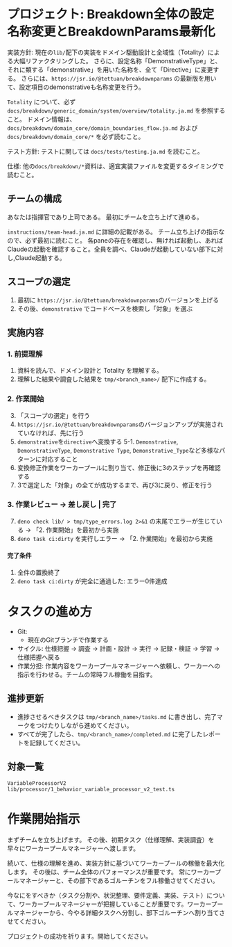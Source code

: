 # プロジェクト: Breakdown全体の設定名称変更とBreakdownParams最新化

実装方針:
現在の`lib/`配下の実装をドメイン駆動設計と全域性（Totality）による大幅リファクタリングした。
さらに、設定名称「DemonstrativeType」と、それに類する「demonstrative」を用いた名称を、全て「Directive」に変更する。
さらには、`https://jsr.io/@tettuan/breakdownparams` の最新版を用いて、設定項目のdemonstrativeも名称変更を行う。

`Totality` について、必ず `docs/breakdown/generic_domain/system/overview/totality.ja.md` を参照すること。
ドメイン情報は、 `docs/breakdown/domain_core/domain_boundaries_flow.ja.md` および `docs/breakdown/domain_core/*` を必ず読むこと。

テスト方針:
テストに関しては `docs/tests/testing.ja.md` を読むこと。

仕様:
他の`docs/breakdown/*`資料は、適宜実装ファイルを変更するタイミングで読むこと。

## チームの構成

あなたは指揮官であり上司である。
最初にチームを立ち上げて進める。

`instructions/team-head.ja.md` に詳細の記載がある。
チーム立ち上げの指示なので、必ず最初に読むこと。
各paneの存在を確認し、無ければ起動し、あればClaudeの起動を確認すること。全員を調べ、Claudeが起動していない部下に対し,Claude起動する。

## スコープの選定

1. 最初に `https://jsr.io/@tettuan/breakdownparams`のバージョンを上げる
2. その後、`demonstrative` でコードベースを検索し「対象」を選ぶ

## 実施内容

### 1. 前提理解
1. 資料を読んで、ドメイン設計と Totality を理解する。
2. 理解した結果や調査した結果を `tmp/<branch_name>/` 配下に作成する。

### 2. 作業開始
3. 「スコープの選定」を行う
4. `https://jsr.io/@tettuan/breakdownparams`のバージョンアップが実施されていなければ、先に行う
5. `demonstrative`を`directive`へ変換する
5-1. `Demonstrative`, `DemonstrativeType`, `Demonstrative Type`, `Demonstrative_Type`など多様なパターンに対応すること
6. 変換修正作業をワーカープールに割り当て、修正後に3のステップを再確認する
7. 3で選定した「対象」の全てが成功するまで、再び3に戻り、修正を行う

### 3. 作業レビュー → 差し戻し | 完了

7. `deno check lib/ > tmp/type_errors.log 2>&1` の末尾でエラーが生じている → 「2. 作業開始」を最初から実施
8. `deno task ci:dirty` を実行しエラー  → 「2. 作業開始」を最初から実施

#### 完了条件

1. 全件の置換終了
2. `deno task ci:dirty` が完全に通過した: エラー0件達成


# タスクの進め方

- Git:
  - 現在のGitブランチで作業する
- サイクル: 仕様把握 → 調査 → 計画・設計 → 実行 → 記録・検証 → 学習 → 仕様把握へ戻る
- 作業分担: 作業内容をワーカープールマネージャーへ依頼し、ワーカーへの指示を行わせる。チームの常時フル稼働を目指す。

## 進捗更新

- 進捗させるべきタスクは `tmp/<branch_name>/tasks.md` に書き出し、完了マークをつけたりしながら進めてください。
- すべてが完了したら、`tmp/<branch_name>/completed.md` に完了したレポートを記録してください。


## 対象一覧

```
VariableProcessorV2
lib/processor/1_behavior_variable_processor_v2_test.ts
```

# 作業開始指示

まずチームを立ち上げます。
その後、初期タスク（仕様理解、実装調査）を早々にワーカープールマネージャーへ渡します。

続いて、仕様の理解を進め、実装方針に基づいてワーカープールの稼働を最大化します。
その後は、チーム全体のパフォーマンスが重要です。
常にワーカープールマネージャーと、その部下であるゴルーチンをフル稼働させてください。

今なにをすべきか（タスク分割や、状況整理、要件定義、実装、テスト）について、ワーカープールマネージャーが把握していることが重要です。ワーカープールマネージャーから、今やる詳細タスクへ分割し、部下ゴルーチンへ割り当てさせてください。

プロジェクトの成功を祈ります。開始してください。



